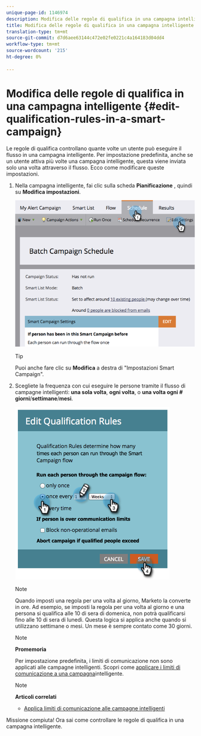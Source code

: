 ```yaml
---
unique-page-id: 1146974
description: Modifica delle regole di qualifica in una campagna intelligente - Documenti Marketo - Documentazione del prodotto
title: Modifica delle regole di qualifica in una campagna intelligente
translation-type: tm+mt
source-git-commit: d7d6aee63144c472e02fe0221c4a164183d04dd4
workflow-type: tm+mt
source-wordcount: '215'
ht-degree: 0%

---
```



# Modifica delle regole di qualifica in una campagna intelligente {#edit-qualification-rules-in-a-smart-campaign}

Le regole di qualifica controllano quante volte un utente può eseguire il flusso in una campagna intelligente. Per impostazione predefinita, anche se un utente attiva più volte una campagna intelligente, questa viene inviata solo una volta attraverso il flusso. Ecco come modificare queste impostazioni.

1. Nella campagna intelligente, fai clic sulla scheda **Pianificazione** , quindi su **Modifica impostazioni**.

   ![](assets/programeditsettings-hands.png)

   >[!TIP]
   >
   >Puoi anche fare clic su **Modifica** a destra di &quot;Impostazioni Smart Campaign&quot;.

1. Scegliete la frequenza con cui eseguire le persone tramite il flusso di campagne intelligenti: **una sola volta**, **ogni volta**, o **una volta ogni # giorni**/**settimane**/**mesi**.

   ![](assets/edit-qualification-rules-in-a-smart-campaign.png)

   >[!NOTE]
   >
   >Quando imposti una regola per una volta al giorno, Marketo la converte in ore. Ad esempio, se imposti la regola per una volta al giorno e una persona si qualifica alle 10 di sera di domenica, non potrà qualificarsi fino alle 10 di sera di lunedì. Questa logica si applica anche quando si utilizzano settimane o mesi. Un mese è sempre contato come 30 giorni.

   >[!NOTE]
   >
   >**Promemoria**
   >
   >
   >Per impostazione predefinita, i limiti di comunicazione non sono applicati alle campagne intelligenti. Scopri come [applicare i limiti di comunicazione a una campagna](apply-communication-limits-to-smart-campaign.md)intelligente.

   >[!NOTE]
   >
   >**Articoli correlati**
   >
   >    
   >    
   >    * [Applica limiti di comunicazione alle campagne intelligenti](apply-communication-limits-to-smart-campaign.md)


Missione compiuta! Ora sai come controllare le regole di qualifica in una campagna intelligente.